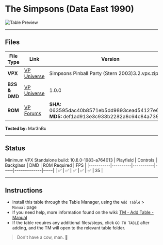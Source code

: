 ﻿# The Simpsons (Data East 1990) 

![Table Preview](../../images/vpx-thesimpsons.png)

---

## Files
| File Type | Link | Version | Author | 
|-----------|--------|----------|--------------|
| **VPX** | [VP Universe](https://vpuniverse.com/files/file/11621-the-simpsons-data-east-1990-drakkon-mod-11/)  | Simpsons Pinball Party (Stern 2003)3.2.vpx.zip | [drakkon](https://vpuniverse.com/profile/51568-drakkon/) |
| **B2S & DMD** | [VP Universe](https://vpuniverse.com/files/file/11958-the-simpsons-data-east-1990-b2s-with-full-dmd/) | 1.0.0 | [Hauntfreaks](https://vpuniverse.com/profile/5216-hauntfreaks/) |
| **ROM** | [VP Forums](https://www.vpforums.org/index.php?app=downloads&showfile=824) | **SHA:** 063595dac40b8571eb5dd9893cead54127e67b87 <br /> **MD5:** def1ad913e3c933b2282a8c64c84a739 | [destruk](https://www.vpforums.org/index.php?showuser=5) |


**Tested by:** Mar3nBu

---


## Status 

Minimum VPX Standalone build: 10.8.0-1983-a764013
| Playfield | Controls | Backglass | DMD | ROM Required | FPS | 
|-----------|----------|-----------|-----|--------------|-----|
| :white_check_mark: | :white_check_mark: | :white_check_mark: | :white_check_mark: | :white_check_mark: | 35 |

---

## Instructions

- Install this table through the Table Manager, using the `Add Table` > `Manual` page
- If you need help, more information found on the wiki: [TM - Add Table - Manual](https://github.com/LegendsUnchained/vpx-standalone-alp4k/wiki/%5B04%5D-%F0%9F%A7%A1-TM-%E2%80%90-Other-Features#add-table---manual)
- If the table requires any additional files/steps, click `GO TO TABLE` after adding, and the TM will open to the relevant table folder.
> Don't have a cow, man. 🐄

